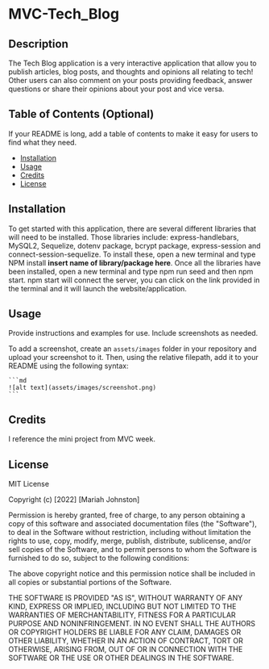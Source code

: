 # MVC-Tech_Blog

## Description

The Tech Blog application is a very interactive application that allow you to publish articles, blog posts, and thoughts and opinions all relating to tech! Other users can also comment on your posts providing feedback, answer questions or share their opinions about your post and vice versa. 

## Table of Contents (Optional)

If your README is long, add a table of contents to make it easy for users to find what they need.

- [Installation](#installation)
- [Usage](#usage)
- [Credits](#credits)
- [License](#license)

## Installation

To get started with this application, there are several different libraries that will need to be installed. Those libraries include: express-handlebars, MySQL2, Sequelize, dotenv package, bcrypt package, express-session and connect-session-sequelize. To install these, open a new terminal and type NPM install **insert name of library/package here**. Once all the libraries have been installed, open a new terminal and type npm run seed and then npm start. npm start will connect the server, you can click on the link provided in the terminal and it will launch the website/application.

## Usage

Provide instructions and examples for use. Include screenshots as needed.

To add a screenshot, create an `assets/images` folder in your repository and upload your screenshot to it. Then, using the relative filepath, add it to your README using the following syntax:

    ```md
    ![alt text](assets/images/screenshot.png)
    ```

## Credits
I reference the mini project from MVC week.

## License

MIT License

Copyright (c) [2022] [Mariah Johnston]

Permission is hereby granted, free of charge, to any person obtaining a copy
of this software and associated documentation files (the "Software"), to deal
in the Software without restriction, including without limitation the rights
to use, copy, modify, merge, publish, distribute, sublicense, and/or sell
copies of the Software, and to permit persons to whom the Software is
furnished to do so, subject to the following conditions:

The above copyright notice and this permission notice shall be included in all
copies or substantial portions of the Software.

THE SOFTWARE IS PROVIDED "AS IS", WITHOUT WARRANTY OF ANY KIND, EXPRESS OR
IMPLIED, INCLUDING BUT NOT LIMITED TO THE WARRANTIES OF MERCHANTABILITY,
FITNESS FOR A PARTICULAR PURPOSE AND NONINFRINGEMENT. IN NO EVENT SHALL THE
AUTHORS OR COPYRIGHT HOLDERS BE LIABLE FOR ANY CLAIM, DAMAGES OR OTHER
LIABILITY, WHETHER IN AN ACTION OF CONTRACT, TORT OR OTHERWISE, ARISING FROM,
OUT OF OR IN CONNECTION WITH THE SOFTWARE OR THE USE OR OTHER DEALINGS IN THE
SOFTWARE.
